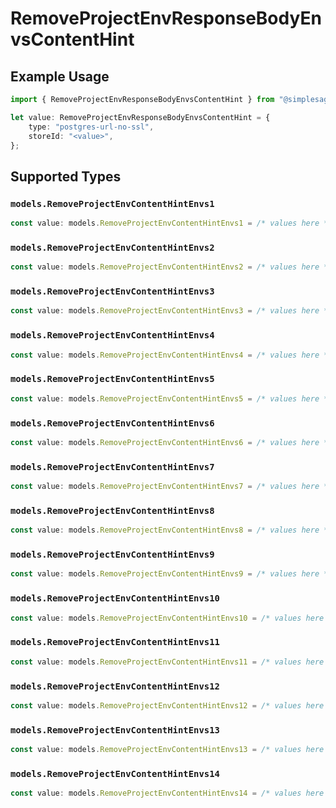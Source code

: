 # RemoveProjectEnvResponseBodyEnvsContentHint

## Example Usage

```typescript
import { RemoveProjectEnvResponseBodyEnvsContentHint } from "@simplesagar/vercel/models/removeprojectenvop.js";

let value: RemoveProjectEnvResponseBodyEnvsContentHint = {
    type: "postgres-url-no-ssl",
    storeId: "<value>",
};
```

## Supported Types

### `models.RemoveProjectEnvContentHintEnvs1`

```typescript
const value: models.RemoveProjectEnvContentHintEnvs1 = /* values here */
```

### `models.RemoveProjectEnvContentHintEnvs2`

```typescript
const value: models.RemoveProjectEnvContentHintEnvs2 = /* values here */
```

### `models.RemoveProjectEnvContentHintEnvs3`

```typescript
const value: models.RemoveProjectEnvContentHintEnvs3 = /* values here */
```

### `models.RemoveProjectEnvContentHintEnvs4`

```typescript
const value: models.RemoveProjectEnvContentHintEnvs4 = /* values here */
```

### `models.RemoveProjectEnvContentHintEnvs5`

```typescript
const value: models.RemoveProjectEnvContentHintEnvs5 = /* values here */
```

### `models.RemoveProjectEnvContentHintEnvs6`

```typescript
const value: models.RemoveProjectEnvContentHintEnvs6 = /* values here */
```

### `models.RemoveProjectEnvContentHintEnvs7`

```typescript
const value: models.RemoveProjectEnvContentHintEnvs7 = /* values here */
```

### `models.RemoveProjectEnvContentHintEnvs8`

```typescript
const value: models.RemoveProjectEnvContentHintEnvs8 = /* values here */
```

### `models.RemoveProjectEnvContentHintEnvs9`

```typescript
const value: models.RemoveProjectEnvContentHintEnvs9 = /* values here */
```

### `models.RemoveProjectEnvContentHintEnvs10`

```typescript
const value: models.RemoveProjectEnvContentHintEnvs10 = /* values here */
```

### `models.RemoveProjectEnvContentHintEnvs11`

```typescript
const value: models.RemoveProjectEnvContentHintEnvs11 = /* values here */
```

### `models.RemoveProjectEnvContentHintEnvs12`

```typescript
const value: models.RemoveProjectEnvContentHintEnvs12 = /* values here */
```

### `models.RemoveProjectEnvContentHintEnvs13`

```typescript
const value: models.RemoveProjectEnvContentHintEnvs13 = /* values here */
```

### `models.RemoveProjectEnvContentHintEnvs14`

```typescript
const value: models.RemoveProjectEnvContentHintEnvs14 = /* values here */
```


